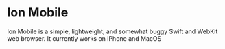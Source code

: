 # Ion Mobile
Ion Mobile is a simple, lightweight, and somewhat buggy Swift and WebKit web browser. It currently works on iPhone and MacOS
